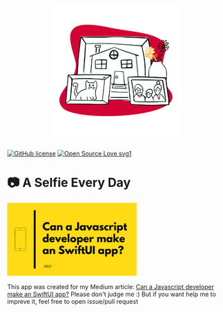 <div align="center">
  <a href="https://github.com/thecreazy/a-selfie-every-day-ios-app">
    <img src="https://github.com/thecreazy/a-selfie-every-day-ios-app/blob/main/docs/icon.png?raw=true" alt="Icon" width="300"/>
  </a>
  <br>
  <br>
</div>

[![GitHub license][githublicense]][license-url] [![Open Source Love svg1][opensource]][opensource-url]

# 📷 A Selfie Every Day 

<img src="https://github.com/thecreazy/a-selfie-every-day-ios-app/blob/main/docs/article.png?raw=true" alt="Icon" width="300"/>

This app was created for my Medium article: [Can a Javascript developer make an SwiftUI app?](https://medium.com/@riccardocanella/can-a-javascript-developer-make-an-swiftui-app-d3f2487fba4c)
Please don't judge me :)
But if you want help me to impreve it, feel free to open issue/pull request 



[githublicense]: https://img.shields.io/github/license/Naereen/StrapDown.js.svg
[license-url]: https://github.com/thecreazy/a-selfie-every-day-ios-app/blob/main/LICENSE.MD
[opensource]: https://badges.frapsoft.com/os/v1/open-source.svg?v=103
[opensource-url]: https://github.com/ellerbrock/open-source-badges/
